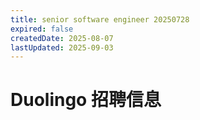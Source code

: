 ```yaml
---
title: senior software engineer 20250728
expired: false
createdDate: 2025-08-07
lastUpdated: 2025-09-03
---
```


# Duolingo 招聘信息

<JobPostingTable job-posting-json-path="duolingo/data/senior-software-engineer-20250728"/>